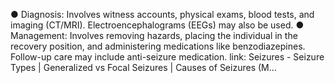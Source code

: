 ● Diagnosis: Involves witness accounts, physical exams, blood tests, and imaging
(CT/MRI). Electroencephalograms (EEGs) may also be used.
● Management: Involves removing hazards, placing the individual in the recovery
position, and administering medications like benzodiazepines. Follow-up care may
include anti-seizure medication.
link: Seizures - Seizure Types | Generalized vs Focal Seizures | Causes of Seizures (M…